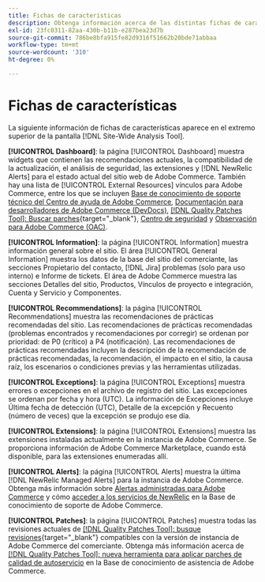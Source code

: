 ```yaml
---
title: Fichas de características
description: Obtenga información acerca de las distintas fichas de características en  [!DNL Site-Wide Analysis Tool]
exl-id: 23fc0311-82aa-430b-b11b-e287bea23d7b
source-git-commit: 786be8bfa915fe82d9316f51662b20bde71abbaa
workflow-type: tm+mt
source-wordcount: '310'
ht-degree: 0%

---
```


# Fichas de características

La siguiente información de fichas de características aparece en el extremo superior de la pantalla [!DNL Site-Wide Analysis Tool].

**[!UICONTROL Dashboard]**: la página [!UICONTROL Dashboard] muestra widgets que contienen las recomendaciones actuales, la compatibilidad de la actualización, el análisis de seguridad, las extensiones y [!DNL NewRelic Alerts] para el estado actual del sitio web de Adobe Commerce. También hay una lista de [!UICONTROL External Resources] vínculos para Adobe Commerce, entre los que se incluyen [Base de conocimiento de soporte técnico del Centro de ayuda de Adobe Commerce](https://experienceleague.adobe.com/docs/commerce-knowledge-base/kb/overview.html), [Documentación para desarrolladores de Adobe Commerce (DevDocs)](https://developer.adobe.com/commerce/docs/), [[!DNL Quality Patches Tool]: Buscar parches](https://experienceleague.adobe.com/tools/commerce-quality-patches/index.html){target="_blank"}, [Centro de seguridad](https://helpx.adobe.com/security.html) y [Observación para Adobe Commerce (OAC)](https://experienceleague.adobe.com/docs/commerce-operations/tools/observation-for-adobe-commerce/intro.html).

**[!UICONTROL Information]**: la página [!UICONTROL Information] muestra información general sobre el sitio.
El área [!UICONTROL General Information] muestra los datos de la base del sitio del comerciante, las secciones Propietario del contacto, [!DNL Jira] problemas (solo para uso interno) e Informe de tickets.
El área de Adobe Commerce muestra las secciones Detalles del sitio, Productos, Vínculos de proyecto e integración, Cuenta y Servicio y Componentes.

**[!UICONTROL Recommendations]**: la página [!UICONTROL Recommendations] muestra las recomendaciones de prácticas recomendadas del sitio. Las recomendaciones de prácticas recomendadas (problemas encontrados y recomendaciones por corregir) se ordenan por prioridad: de P0 (crítico) a P4 (notificación).
Las recomendaciones de prácticas recomendadas incluyen la descripción de la recomendación de prácticas recomendadas, la recomendación, el impacto en el sitio, la causa raíz, los escenarios o condiciones previas y las herramientas utilizadas.

**[!UICONTROL Exceptions]**: la página [!UICONTROL Exceptions] muestra errores o excepciones en el archivo de registro del sitio. Las excepciones se ordenan por fecha y hora (UTC).
La información de Excepciones incluye Última fecha de detección (UTC), Detalle de la excepción y Recuento (número de veces) que la excepción se produjo ese día.

**[!UICONTROL Extensions]**: la página [!UICONTROL Extensions] muestra las extensiones instaladas actualmente en la instancia de Adobe Commerce. Se proporciona información de Adobe Commerce Marketplace, cuando está disponible, para las extensiones enumeradas allí.

**[!UICONTROL Alerts]**: la página [!UICONTROL Alerts] muestra la última [!DNL NewRelic Managed Alerts] para la instancia de Adobe Commerce. Obtenga más información sobre [Alertas administradas para Adobe Commerce](https://experienceleague.adobe.com/docs/commerce-knowledge-base/kb/support-tools/managed-alerts/managed-alerts-for-magento-commerce.html) y cómo [acceder a los servicios de NewRelic](https://experienceleague.adobe.com/docs/commerce-knowledge-base/kb/faq/access-new-relic-services.html) en la Base de conocimiento de soporte de Adobe Commerce.

**[!UICONTROL Patches]**: la página [!UICONTROL Patches] muestra todas las revisiones actuales de [[!DNL Quality Patches Tool]: busque revisiones](https://experienceleague.adobe.com/tools/commerce-quality-patches/index.html){target="_blank"} compatibles con la versión de instancia de Adobe Commerce del comerciante. Obtenga más información acerca de [[!DNL Quality Patches Tool]: nueva herramienta para aplicar parches de calidad de autoservicio](https://experienceleague.adobe.com/docs/commerce-knowledge-base/kb/announcements/commerce-announcements/magento-quality-patches-released-new-tool-to-self-serve-quality-patches.html) en la Base de conocimiento de asistencia de Adobe Commerce.
